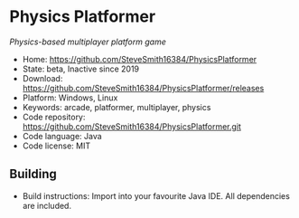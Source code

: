 # Physics Platformer

_Physics-based multiplayer platform game_

- Home: https://github.com/SteveSmith16384/PhysicsPlatformer
- State: beta, Inactive since 2019
- Download: https://github.com/SteveSmith16384/PhysicsPlatformer/releases
- Platform: Windows, Linux
- Keywords: arcade, platformer, multiplayer, physics
- Code repository: https://github.com/SteveSmith16384/PhysicsPlatformer.git
- Code language: Java
- Code license: MIT

## Building

- Build instructions: Import into your favourite Java IDE.  All dependencies are included.
